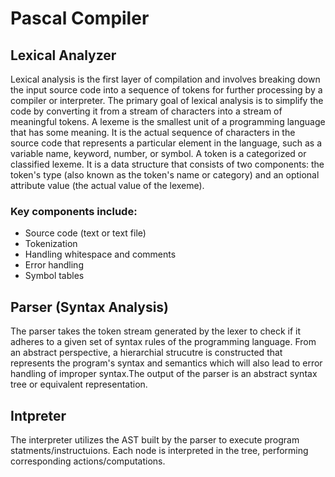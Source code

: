 # Pascal Compiler 

## **Lexical Analyzer**

Lexical analysis is the first layer of compilation and involves breaking down the input source code into a sequence of tokens for further processing by a compiler or interpreter. The primary goal of lexical   analysis is to simplify the code by converting it from a stream of characters into a stream of meaningful tokens.
A lexeme is the smallest unit of a programming language that has some meaning. It is the actual sequence of characters in the source code that represents a particular element in the language, such as a variable name, keyword, number, or symbol.
A token is a categorized or classified lexeme. It is a data structure that consists of two components: the token's type (also known as the token's name or category) and an optional attribute value (the actual value of the lexeme).

### Key components include:
- Source code (text or text file)
- Tokenization
- Handling whitespace and comments
- Error handling
- Symbol tables

## **Parser (Syntax Analysis)**

The parser takes the token stream generated by the lexer to check if it adheres to a given set of syntax rules of the programming language.
From an abstract perspective, a hierarchial strucutre is constructed that represents the program's syntax and semantics which will also lead to error handling of improper syntax.The output of the parser is an abstract syntax tree or equivalent representation.

## **Intpreter**

The interpreter utilizes the AST built by the parser to execute program statments/instructuions. Each node is interpreted in the tree, performing corresponding actions/computations.